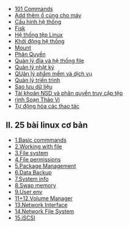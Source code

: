 - [101 Commands](docs/101_commands_linux.md)
- [Add thêm ổ cúng cho máy](docs/Add-them-o-cung-cho-may.md)
- [Cấu hình hệ thống](docs/Cau-hinh-he-thong.md)
- [Fisk](docs/Fdisk.md)
- [Hệ thống tệp Linux](docs/He-thong-tep-Linux.md)
- [Khởi động hệ thống](docs/Khoi-dong-he-thong.md)
- [Mount](docs/Mount.md)
- [Phân Quyền](docs/Phan-Quyen.md)
- [ Quản lý đĩa và hệ thống file](docs/Quan-ly-dia-va-he-thong-file.md)
- [Quản lý nhật ký](docs/Quan-ly-nhat-ky.md)
- [QUản lý phầm mềm và dịch vụ](docs/Quan-ly-phan-mem-va-dich-vuQuan-ly-phan-mem-va-dich-vu.md)
- [Quản lý triến trình](docs/Quan-ly-tien-trinh.md)
- [Sao lưu dữ liệu](docs/Sao-luu-dulieu.md)
- [Tài khoản NSD và phân quyền truy cập tệp
](docs/Tai-khoan-NSD-va-Phan-quyen.md)
- [rình Soạn Thảo Vi](docs/Trinh-soan-thao-vi.md)
- [Tự động hóa các thao tác](docs/Tu_dong_hoa_cac_thao_tac.md)

## II. 25 bài linux cơ bản

- [1.Basic commmands](docs/Linux_tutorial/1.basic_commands.md)
- [2.Working with file](docs/Linux_tutorial/2.Working_with_file.md)
- [3.File system](docs/Linux_tutorial/3.File_system.md)
- [4.File permissions](docs/Linux_tutorial/4.file_permissions.md)
- [5.Package Management](docs/Linux_tutorial/5.Package_Management.md)
- [6.Data Backup](docs/Linux_tutorial/6.Data_Backup.md)
- [7.System info](docs/Linux_tutorial/7.system_info.md)
- [8.Swap memory](docs/Linux_tutorial/8.swap_memory.md)
- [9.User env](docs/Linux_tutorial/9.user_env.md)
- [11+12.Volume Manager](docs/Linux_tutorial/11+12.volume_manager.md)
- [13.Network Interface ](docs/Linux_tutorial/13.Network_interfaces.md)
- [14.Network File System ](docs/Linux_tutorial/14.Network_File_System(NFS).md)
- [15.iSCSI ](docs/Linux_tutorial/15.iSCSI.md)